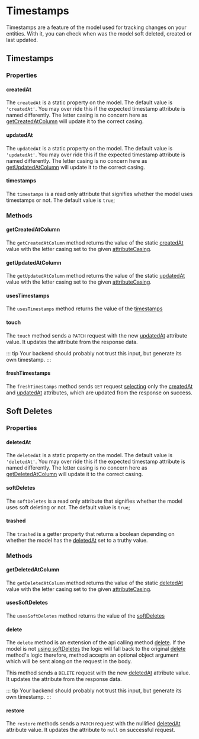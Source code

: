 # Timestamps

Timestamps are a feature of the model used for tracking changes on your entities. With it, you can check when was the model soft deleted, created or last updated.

## Timestamps

### Properties

#### createdAt

The `createdAt` is a static property on the model. The default value is `'createdAt'`. You may over ride this if the expected timestamp attribute is named differently.
The letter casing is no concern here as [getCreatedAtColumn](#getcreatedatcolumn) will update it to the correct casing.

#### updatedAt

The `updatedAt` is a static property on the model. The default value is `'updatedAt'`. You may over ride this if the expected timestamp attribute is named differently.
The letter casing is no concern here as [getUpdatedAtColumn](#getupdatedatcolumn) will update it to the correct casing.

#### timestamps

The `timestamps` is a read only attribute that signifies whether the model uses timestamps or not. The default value is `true`;

### Methods

#### getCreatedAtColumn

The `getCreatedAtColumn` method returns the value of the static [createdAt](#createdat) value with the letter casing set to the given [attributeCasing](./attributes.md#attributecasing).

#### getUpdatedAtColumn

The `getUpdatedAtColumn` method returns the value of the static [updatedAt](#updatedat) value with the letter casing set to the given [attributeCasing](./attributes.md#attributecasing).

#### usesTimestamps

The `usesTimestamps` method returns the value of the [timestamps](#timestamps-3)

#### touch
<Badge text="async" type="warning"/>

The `touch` method sends a `PATCH` request with the new [updatedAt](#getupdatedatcolumn) attribute value. It updates the attribute from the response data.

::: tip
Your backend should probably not trust this input, but generate its own timestamp.
:::

#### freshTimestamps
<Badge text="async" type="warning"/>

The `freshTimestamps` method sends `GET` request [selecting](./query-building.md#select) only the [createdAt](#getcreatedatcolumn) and [updatedAt](#getupdatedatcolumn) attributes, which are updated from the response on success.

## Soft Deletes

### Properties

#### deletedAt

The `deletedAt` is a static property on the model. The default value is `'deletedAt'`. You may over ride this if the expected timestamp attribute is named differently.
The letter casing is no concern here as [getDeletedAtColumn](#getdeletedatcolumn) will update it to the correct casing.

#### softDeletes

The `softDeletes` is a read only attribute that signifies whether the model uses soft deleting or not. The default value is `true`;

#### trashed

The `trashed` is a getter property that returns a boolean depending on whether the model has the [deletedAt](#getdeletedatcolumn) set to a truthy value.

### Methods

#### getDeletedAtColumn

The `getDeletedAtColumn` method returns the value of the static [deletedAt](#deletedat) value with the letter casing set to the given [attributeCasing](./attributes.md#attributecasing).

#### usesSoftDeletes

The `usesSoftDeletes` method returns the value of the [softDeletes](#softdeletes)

#### delete
<Badge text="async" type="warning"/>

 The `delete` method is an extension of the api calling method [delete](./api-calls.md#delete). If the model is not [using softDeletes](#usessoftdeletes) the logic will fall back to the original [delete](./api-calls.md#delete) method's logic therefore, method accepts an optional object argument which will be sent along on the request in the body.

This method sends a `DELETE` request with the new [deletedAt](#getdeletedatcolumn) attribute value. It updates the attribute from the response data.

::: tip
Your backend should probably not trust this input, but generate its own timestamp.
:::

#### restore
<Badge text="async" type="warning"/>

The `restore` methods sends a `PATCH` request with the nullified [deletedAt](#getdeletedatcolumn) attribute value. It updates the attribute to `null` on successful request.


